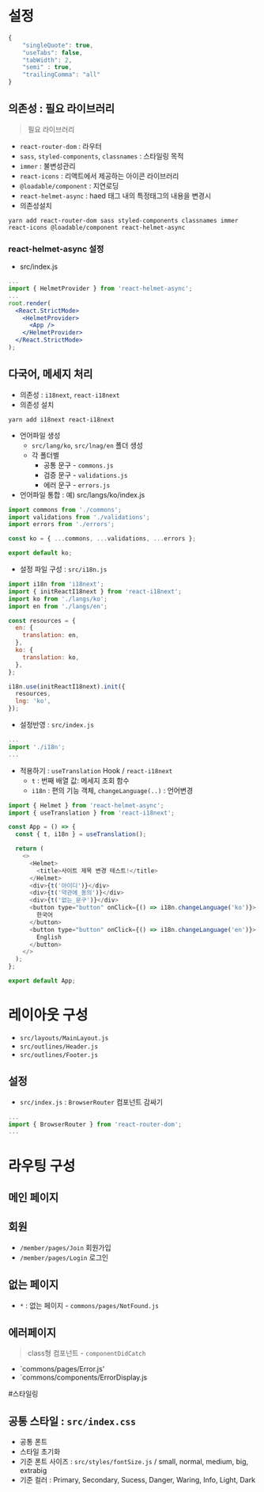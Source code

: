 # 설정

```js
{
    "singleQuote": true,
    "useTabs": false,
    "tabWidth": 2,
    "semi" : true,
    "trailingComma": "all"
}
```

## 의존성 : 필요 라이브러리

> 필요 라이브러리

- `react-router-dom` : 라우터
- `sass`, `styled-components`, `classnames` : 스타일링 목적
- `immer` : 불변성관리
- `react-icons` : 리액트에서 제공하는 아이콘 라이브러리
- `@loadable/component` : 지연로딩
- `react-helmet-async` : haed 태그 내의 특정태그의 내용을 변경시
- 의존성설치

```
yarn add react-router-dom sass styled-components classnames immer react-icons @loadable/component react-helmet-async
```

### react-helmet-async 설정

- src/index.js

```jsx
...
import { HelmetProvider } from 'react-helmet-async';
...
root.render(
  <React.StrictMode>
    <HelmetProvider>
      <App />
    </HelmetProvider>
  </React.StrictMode>
);
```

## 다국어, 메세지 처리

- 의존성 : `i18next`, `react-i18next`
- 의존성 설치

```
yarn add i18next react-i18next
```

- 언어파일 생성
  - `src/lang/ko`, `src/lnag/en` 폴더 생성
  - 각 폴더별
    - 공통 문구 - `commons.js`
    - 검증 문구 - `validations.js`
    - 에러 문구 - `errors.js`
- 언어파일 통합 : 예) src/langs/ko/index.js

```js
import commons from './commons';
import validations from './validations';
import errors from './errors';

const ko = { ...commons, ...validations, ...errors };

export default ko;
```

- 설정 파일 구성 : `src/i18n.js`

```js
import i18n from 'i18next';
import { initReactI18next } from 'react-i18next';
import ko from './langs/ko';
import en from './langs/en';

const resources = {
  en: {
    translation: en,
  },
  ko: {
    translation: ko,
  },
};

i18n.use(initReactI18next).init({
  resources,
  lng: 'ko',
});
```

- 설정반영 : `src/index.js`

```js
...
import './i18n';
...
```

- 적용하기 : `useTranslation` Hook / `react-i18next`
  - `t` : 번째 배열 값: 메세지 조회 함수
  - `i18n` : 편의 기능 객체, `changeLanguage(..)` : 언어변경

```js
import { Helmet } from 'react-helmet-async';
import { useTranslation } from 'react-i18next';

const App = () => {
  const { t, i18n } = useTranslation();

  return (
    <>
      <Helmet>
        <title>사이트 제목 변경 테스트!</title>
      </Helmet>
      <div>{t('아이디')}</div>
      <div>{t('약관에_동의')}</div>
      <div>{t('없는_문구')}</div>
      <button type="button" onClick={() => i18n.changeLanguage('ko')}>
        한국어
      </button>
      <button type="button" onClick={() => i18n.changeLanguage('en')}>
        English
      </button>
    </>
  );
};

export default App;
```

# 레이아웃 구성

- `src/layouts/MainLayout.js`
- `src/outlines/Header.js`
- `src/outlines/Footer.js`

## 설정
 - `src/index.js` : `BrowserRouter` 컴포넌트 감싸기
 ```jsx
 ...
 import { BrowserRouter } from 'react-router-dom';
 ...
 ```


# 라우팅 구성

## 메인 페이지

## 회원
- `/member/pages/Join` 회원가입
- `/member/pages/Login` 로그인

## 없는 페이지
 - `*` : 없는 페이지 - `commons/pages/NotFound.js`

## 에러페이지
> class형 컴포넌트 - `componentDidCatch`

- `commons/pages/Error.js'
- `commons/components/ErrorDisplay.js


#스타일링
## 공통 스타일 : `src/index.css`
- 공통 폰트
- 스타일 초기화
- 기준 폰트 사이즈 : `src/styles/fontSize.js` / small, normal, medium, big, extrabig
- 기준 컬러 : Primary, Secondary, Sucess, Danger, Waring, Info, Light, Dark


